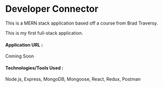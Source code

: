 # Developer Connector

This is a MERN stack application based off a course from Brad Traversy.

This is my first full-stack application.

#### Application URL : 
Coming Soon

#### Technologies/Tools Used : 
Node.js, Express, MongoDB, Mongoose, React, Redux, Postman
